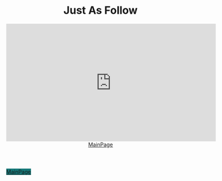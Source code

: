 <header class="page-header" role="banner">
      <h1 class="project-name">Just As Follow</h1>
      <iframe width="560" height="315" src="https://www.youtube.com/embed/s3oAvTPD62Y" frameborder="0" allow="accelerometer; autoplay; encrypted-media; gyroscope; picture-in-picture" allowfullscreen></iframe>
      <a href="{{site.baseurl}}" class="btn">MainPage</a>
</header>

<a href="{{site.baseurl}}" class="btn" style = "background-color:#157878">MainPage</a>
